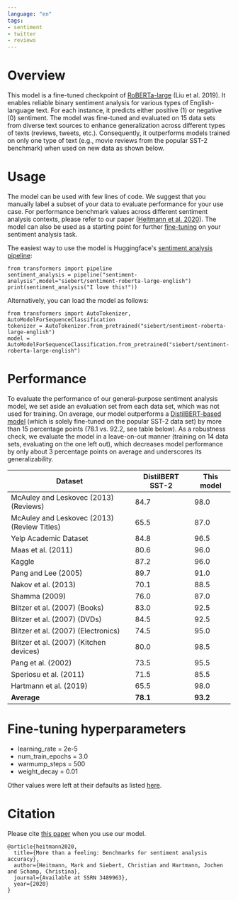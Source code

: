 ```yaml
---
language: "en"
tags:
- sentiment
- twitter
- reviews
---
```



# Overview
This model is a fine-tuned checkpoint of [RoBERTa-large](https://huggingface.co/roberta-large) (Liu et al. 2019). It enables reliable binary sentiment analysis for various types of English-language text. For each instance, it predicts either positive (1) or negative (0) sentiment. The model was fine-tuned and evaluated on 15 data sets from diverse text sources to enhance generalization across different types of texts (reviews, tweets, etc.). Consequently, it outperforms models trained on only one type of text (e.g., movie reviews from the popular SST-2 benchmark) when used on new data as shown below. 
 
# Usage
The model can be used with few lines of code. We suggest that you manually label a subset of your data to evaluate performance for your use case. For performance benchmark values across different sentiment analysis contexts, please refer to our paper ([Heitmann et al. 2020](https://papers.ssrn.com/sol3/papers.cfm?abstract_id=3489963)). The model can also be used as a starting point for further [fine-tuning](https://huggingface.co/transformers/custom_datasets.html#fine-tuning-with-trainer) on your sentiment analysis task.

The easiest way to use the model is Huggingface's [sentiment analysis pipeline](https://huggingface.co/transformers/quicktour.html#getting-started-on-a-task-with-a-pipeline):
```
from transformers import pipeline
sentiment_analysis = pipeline("sentiment-analysis",model="siebert/sentiment-roberta-large-english")
print(sentiment_analysis("I love this!"))
```

Alternatively, you can load the model as follows:
``` 
from transformers import AutoTokenizer, AutoModelForSequenceClassification
tokenizer = AutoTokenizer.from_pretrained("siebert/sentiment-roberta-large-english")
model = AutoModelForSequenceClassification.from_pretrained("siebert/sentiment-roberta-large-english")
```

# Performance
To evaluate the performance of our general-purpose sentiment analysis model, we set aside an evaluation set from each data set, which was not used for training. On average, our model outperforms a [DistilBERT-based model](https://huggingface.co/distilbert-base-uncased-finetuned-sst-2-english) (which is solely fine-tuned on the popular SST-2 data set) by more than 15 percentage points (78.1 vs. 92.2, see table below). As a robustness check, we evaluate the model in a leave-on-out manner (training on 14 data sets, evaluating on the one left out), which decreases model performance by only about 3 percentage points on average and underscores its generalizability.

|Dataset|DistilBERT SST-2|This model|
|---|---|---|
|McAuley and Leskovec (2013) (Reviews)|84.7|98.0|
|McAuley and Leskovec (2013) (Review Titles)|65.5|87.0|
|Yelp Academic Dataset|84.8|96.5|
|Maas et al. (2011)|80.6|96.0|
|Kaggle|87.2|96.0|
|Pang and Lee (2005)|89.7|91.0|
|Nakov et al. (2013)|70.1|88.5|
|Shamma (2009)|76.0|87.0|
|Blitzer et al. (2007) (Books)|83.0|92.5|
|Blitzer et al. (2007) (DVDs)|84.5|92.5|
|Blitzer et al. (2007) (Electronics)|74.5|95.0|
|Blitzer et al. (2007) (Kitchen devices)|80.0|98.5|
|Pang et al. (2002)|73.5|95.5|
|Speriosu et al. (2011)|71.5|85.5|
|Hartmann et al. (2019)|65.5|98.0|
|**Average**|**78.1**|**93.2**|
 
# Fine-tuning hyperparameters
- learning_rate = 2e-5
- num_train_epochs = 3.0
- warmump_steps = 500
- weight_decay = 0.01

Other values were left at their defaults as listed [here](https://huggingface.co/transformers/main_classes/trainer.html#transformers.TrainingArguments).
  
# Citation
Please cite [this paper](https://papers.ssrn.com/sol3/papers.cfm?abstract_id=3489963) when you use our model.

```
@article{heitmann2020,
  title={More than a feeling: Benchmarks for sentiment analysis accuracy},
  author={Heitmann, Mark and Siebert, Christian and Hartmann, Jochen and Schamp, Christina},
  journal={Available at SSRN 3489963},
  year={2020}
}
```
